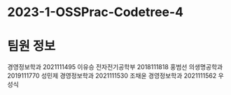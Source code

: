 # 2023-1-OSSPrac-Codetree-4

# 팀원 정보 #
경영정보학과 2021111495 이유승
전자전기공학부 2018111818 홍범선
의생명공학과 2019111770 성민제
경영정보학과 2021111530 조채윤
경영정보학과 2021111562 우성식